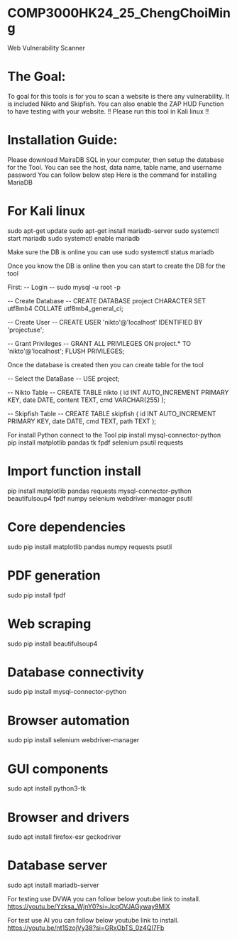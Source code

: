 # COMP3000HK24_25_ChengChoiMing

Web Vulnerability Scanner

# The Goal:

To goal for this tools is for you to scan a website is there any vulnerability. It is included Nikto and Skipfish. You can also enable the ZAP HUD Function to have testing with your website.
!! Please run this tool in Kali linux !!

# Installation Guide:

Please download MairaDB SQL in your computer, then setup the database for the Tool. You can see the host, data name, table name, and username password
You can follow below step
Here is the command for installing MariaDB

# For Kali linux

sudo apt-get update
sudo apt-get install mariadb-server
sudo systemctl start mariadb
sudo systemctl enable mariadb

Make sure the DB is online you can use
sudo systemctl status mariadb

Once you know the DB is online then you can start to create the DB for the tool

First:
-- Login --
sudo mysql -u root -p

-- Create Database --
CREATE DATABASE project
CHARACTER SET utf8mb4
COLLATE utf8mb4_general_ci;

-- Create User --
CREATE USER 'nikto'@'localhost' IDENTIFIED BY 'projectuse';

-- Grant Privileges --
GRANT ALL PRIVILEGES ON project.\* TO 'nikto'@'localhost';
FLUSH PRIVILEGES;

Once the database is created then you can create table for the tool

-- Select the DataBase --
USE project;

-- Nikto Table --
CREATE TABLE nikto (
id INT AUTO_INCREMENT PRIMARY KEY,
date DATE,
content TEXT,
cmd VARCHAR(255)
);

-- Skipfish Table --
CREATE TABLE skipfish (
id INT AUTO_INCREMENT PRIMARY KEY,
date DATE,
cmd TEXT,
path TEXT
);

For install Python connect to the Tool
pip install mysql-connector-python
pip install matplotlib pandas tk fpdf selenium psutil requests

# Import function install

pip install matplotlib pandas requests mysql-connector-python beautifulsoup4 fpdf numpy selenium webdriver-manager psutil

# Core dependencies

sudo pip install matplotlib pandas numpy requests psutil

# PDF generation

sudo pip install fpdf

# Web scraping

sudo pip install beautifulsoup4

# Database connectivity

sudo pip install mysql-connector-python

# Browser automation

sudo pip install selenium webdriver-manager

# GUI components

sudo apt install python3-tk

# Browser and drivers

sudo apt install firefox-esr geckodriver

# Database server

sudo apt install mariadb-server

For testing use DVWA you can follow below youtube link to install.
https://youtu.be/Yzksa_WjnY0?si=JcqOVJAGyway9MlX

For test use AI you can follow below youtube link to install.
https://youtu.be/nt1SzojVy38?si=GRxObTS_0z4QI7Fb
